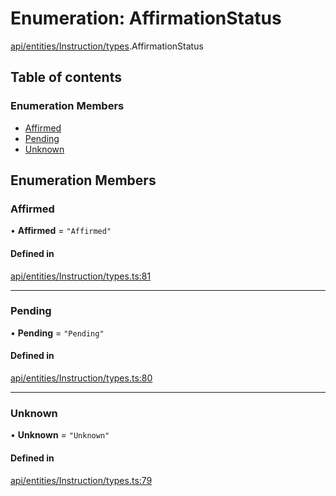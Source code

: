 # Enumeration: AffirmationStatus

[api/entities/Instruction/types](../wiki/api.entities.Instruction.types).AffirmationStatus

## Table of contents

### Enumeration Members

- [Affirmed](../wiki/api.entities.Instruction.types.AffirmationStatus#affirmed)
- [Pending](../wiki/api.entities.Instruction.types.AffirmationStatus#pending)
- [Unknown](../wiki/api.entities.Instruction.types.AffirmationStatus#unknown)

## Enumeration Members

### Affirmed

• **Affirmed** = ``"Affirmed"``

#### Defined in

[api/entities/Instruction/types.ts:81](https://github.com/PolymeshAssociation/polymesh-sdk/blob/88db4a91/src/api/entities/Instruction/types.ts#L81)

___

### Pending

• **Pending** = ``"Pending"``

#### Defined in

[api/entities/Instruction/types.ts:80](https://github.com/PolymeshAssociation/polymesh-sdk/blob/88db4a91/src/api/entities/Instruction/types.ts#L80)

___

### Unknown

• **Unknown** = ``"Unknown"``

#### Defined in

[api/entities/Instruction/types.ts:79](https://github.com/PolymeshAssociation/polymesh-sdk/blob/88db4a91/src/api/entities/Instruction/types.ts#L79)
